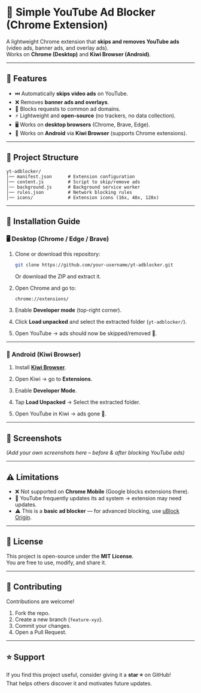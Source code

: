 # 🎯 Simple YouTube Ad Blocker (Chrome Extension)

A lightweight Chrome extension that **skips and removes YouTube ads** (video ads, banner ads, and overlay ads).  
Works on **Chrome (Desktop)** and **Kiwi Browser (Android)**.  

---

## 🚀 Features
- ⏭️ Automatically **skips video ads** on YouTube.  
- ❌ Removes **banner ads and overlays**.  
- 🚫 Blocks requests to common ad domains.  
- ⚡ Lightweight and **open-source** (no trackers, no data collection).  
- 🖥️ Works on **desktop browsers** (Chrome, Brave, Edge).  
- 📱 Works on **Android** via **Kiwi Browser** (supports Chrome extensions).  

---

## 📂 Project Structure
```
yt-adblocker/
│── manifest.json      # Extension configuration
│── content.js         # Script to skip/remove ads
│── background.js      # Background service worker
│── rules.json         # Network blocking rules
│── icons/             # Extension icons (16x, 48x, 128x)
```

---

## 🔧 Installation Guide

### 🖥️ Desktop (Chrome / Edge / Brave)
1. Clone or download this repository:  
   ```bash
   git clone https://github.com/your-username/yt-adblocker.git
   ```
   Or download the ZIP and extract it.  

2. Open Chrome and go to:  
   ```
   chrome://extensions/
   ```

3. Enable **Developer mode** (top-right corner).  

4. Click **Load unpacked** and select the extracted folder (`yt-adblocker/`).  

5. Open YouTube → ads should now be skipped/removed 🎉.  

---

### 📱 Android (Kiwi Browser)
1. Install **[Kiwi Browser](https://play.google.com/store/apps/details?id=com.kiwibrowser.browser)**.  

2. Open Kiwi → go to **Extensions**.  

3. Enable **Developer Mode**.  

4. Tap **Load Unpacked** → Select the extracted folder.  

5. Open YouTube in Kiwi → ads gone 🎉.  

---

## 📸 Screenshots
*(Add your own screenshots here – before & after blocking YouTube ads)*  

---

## ⚠️ Limitations
- ❌ Not supported on **Chrome Mobile** (Google blocks extensions there).  
- 🔄 YouTube frequently updates its ad system → extension may need updates.  
- ⚠️ This is a **basic ad blocker** — for advanced blocking, use [uBlock Origin](https://github.com/gorhill/uBlock).  

---

## 📜 License
This project is open-source under the **MIT License**.  
You are free to use, modify, and share it.  

---

## 🙌 Contributing
Contributions are welcome!  

1. Fork the repo.  
2. Create a new branch (`feature-xyz`).  
3. Commit your changes.  
4. Open a Pull Request.  

---

## ⭐ Support
If you find this project useful, consider giving it a **star ⭐** on GitHub!  
That helps others discover it and motivates future updates.  
